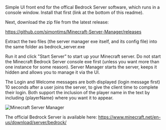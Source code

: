 Simple UI front end for the offical Bedrock Server software, which runs in a console window. Install that first (link at the bottom of this readme).

Next, download the zip file from the latest release:

https://github.com/simontims/Minecraft-Server-Manager/releases

Extract the two files (the server manager exe itself, and its config file) into the same folder as bedrock_server.exe

Run it and click "Start Server" to start up your Minecraft server. Do not start the Minecraft Bedrock Server console exe first (unless you want more than one instance for some reason). Server Manager starts the server, keeps it hidden and allows you to manage it via the UI.

The Login and Welcome messages are both displayed (login message first) 10 seconds after a user joins the server, to give the client time to complete their login. Both support the inclusion of the player name in the text by including {playerName} where you want it to appear.

![Minecraft Server Manager](https://i.imgur.com/OiAosF8.png)

The official Bedrock Server is available here:
https://www.minecraft.net/en-us/download/server/bedrock/
